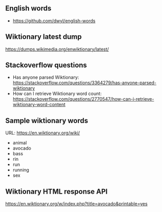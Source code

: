 ## English words

- https://github.com/dwyl/english-words

## Wiktionary latest dump

https://dumps.wikimedia.org/enwiktionary/latest/

## Stackoverflow questions

- Has anyone parsed Wiktionary: https://stackoverflow.com/questions/3364279/has-anyone-parsed-wiktionary
- How can I retrieve Wiktionary word count:
  https://stackoverflow.com/questions/2770547/how-can-i-retrieve-wiktionary-word-content

## Sample wiktionary words

URL: https://en.wiktionary.org/wiki/<word>

- animal
- avocado
- bass
- rin
- run
- running
- sex

## Wiktionary HTML response API

https://en.wiktionary.org/w/index.php?title=avocado&printable=yes
